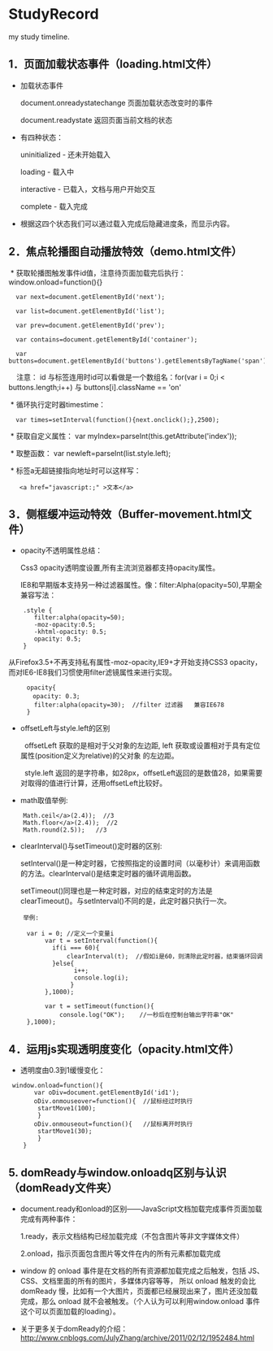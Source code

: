# StudyRecord
my study timeline.

## 1．页面加载状态事件（loading.html文件）

  * 加载状态事件

      document.onreadystatechange 页面加载状态改变时的事件
   
      document.readystate 返回页面当前文档的状态
   
  * 有四种状态：

      uninitialized - 还未开始载入
  
      loading - 载入中
   
      interactive - 已载入，文档与用户开始交互
   
      complete - 载入完成
   
  * 根据这四个状态我们可以通过载入完成后隐藏进度条，而显示内容。

## 2．焦点轮播图自动播放特效（demo.html文件）

  * 获取轮播图触发事件id值，注意待页面加载完后执行：window.onload=function(){}

      var next=document.getElementById('next');
      
      var list=document.getElementById('list');
      
      var prev=document.getElementById('prev');
      
      var contains=document.getElementById('container');
      
      var buttons=document.getElementById('buttons').getElementsByTagName('span');
     
     注意： id 与标签连用时id可以看做是一个数组名：for(var i = 0;i < buttons.length;i++) 与 buttons[i].className == 'on'
     
  * 循环执行定时器timestime：

      var times=setInterval(function(){next.onclick();},2500);
  
  * 获取自定义属性：    var myIndex=parseInt(this.getAttribute('index'));
  
  * 取整函数：    var newleft=parseInt(list.style.left);
  
  * 标签a无超链接指向地址时可以这样写：    
  ~~~
     <a href="javascript:;" >文本</a> 
  ~~~
  
## 3．侧框缓冲运动特效（Buffer-movement.html文件）

* opacity不透明属性总结：

    Css3 opacity透明度设置,所有主流浏览器都支持opacity属性。

    IE8和早期版本支持另一种过滤器属性。像：filter:Alpha(opacity=50),早期全兼容写法：

~~~
    .style {          
       filter:alpha(opacity=50);          
       -moz-opacity:0.5;          
       -khtml-opacity: 0.5;          
       opacity: 0.5;     
    } 
~~~

   从Firefox3.5+不再支持私有属性-moz-opacity,IE9+才开始支持CSS3 opacity，而对IE6-IE8我们习惯使用filter滤镜属性来进行实现。

~~~
     opacity{
     　opacity: 0.3;
       filter:alpha(opacity=30);  //filter 过滤器   兼容IE678
     }
~~~

* offsetLeft与style.left的区别
   
     offsetLeft 获取的是相对于父对象的左边距, left 获取或设置相对于具有定位属性(position定义为relative)的父对象 的左边距。
   
     style.left 返回的是字符串，如28px，offsetLeft返回的是数值28，如果需要对取得的值进行计算，还用offsetLeft比较好。
   
* math取值举例:

~~~
    Math.ceil</a>(2.4));  //3 
    Math.floor</a>(2.4));  //2
    Math.round(2.5));   //3
~~~ 
   
* clearInterval()与setTimeout()定时器的区别:

     setInterval()是一种定时器，它按照指定的设置时间（以毫秒计）来调用函数的方法。clearInterval()是结束定时器的循环调用函数。
     
     setTimeout()同理也是一种定时器，对应的结束定时的方法是clearTimeout()。与setInterval()不同的是，此定时器只执行一次。

~~~ 
    举例:
    
     var i = 0; //定义一个变量i
          var t = setInterval(function(){
            if(i === 60){
                clearInterval(t);  //假如i是60，则清除此定时器，结束循环回调
            }else{
                  i++;
                  console.log(i);
                 }
          },1000);
          
          var t = setTimeout(function(){
              console.log("OK");    //一秒后在控制台输出字符串"OK"
     },1000);
~~~

## 4．运用js实现透明度变化（opacity.html文件）

*  透明度由0.3到1缓慢变化：

~~~
 window.onload=function(){
	   var oDiv=document.getElementById('id1');
	   oDiv.onmouseover=function(){  //鼠标经过时执行
	  	startMove1(100);
	  	}
	   oDiv.onmouseout=function(){   //鼠标离开时执行
	  	startMove1(30);
	  	}
	}
~~~

## 5. domReady与window.onloadq区别与认识 （domReady文件夹）

* document.ready和onload的区别——JavaScript文档加载完成事件页面加载完成有两种事件：

  1.ready，表示文档结构已经加载完成（不包含图片等非文字媒体文件）

  2.onload，指示页面包含图片等文件在内的所有元素都加载完成

* window 的 onload 事件是在文档的所有资源都加载完成之后触发，包括 JS、CSS、文档里面的所有的图片，多媒体内容等等， 所以 onload 触发的会比 domReady 慢，比如有一个大图片，页面都已经展现出来了，图片还没加载完成，那么 onload 就不会被触发。（个人认为可以利用window.onload 事件这个可以页面加载的loading）。

* 关于更多关于domReady的介绍：http://www.cnblogs.com/JulyZhang/archive/2011/02/12/1952484.html




